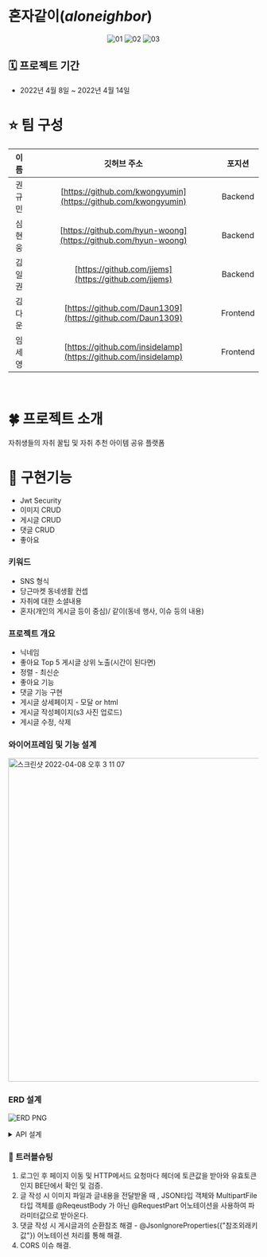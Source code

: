 # **혼자같이(*aloneighbor*)**

 <div align=center>
  
![01](https://user-images.githubusercontent.com/98807506/172003058-73f2b9c1-7f0f-4f3c-9005-8e831c6c395f.png)
![02](https://user-images.githubusercontent.com/98807506/172003064-057762af-b346-40bc-97bb-fca435fd84a5.png)
![03](https://user-images.githubusercontent.com/98807506/172003067-181e386c-79f1-40aa-acc4-322f17bf1e6c.png)

</div>


## 🗓 프로젝트 기간
- 2022년 4월 8일 ~ 2022년 4월 14일


# ⭐️ 팀 구성
| 이름     | 깃허브 주소                                                | 포지션     |
|:--------:|:----------------------------------------------------------:|:-----------:|
| 권규민 | [https://github.com/kwongyumin](https://github.com/kwongyumin)                     | Backend     |
| 심현웅   | [https://github.com/hyun-woong](https://github.com/hyun-woong)                     | Backend     |
| 김일권   | [https://github.com/jjems](https://github.com/jjems) | Backend     |
| 김다운   | [https://github.com/Daun1309](https://github.com/Daun1309)                     | Frontend |
| 임세영   | [https://github.com/insidelamp](https://github.com/insidelamp)                     | Frontend |

<br>

# 🍀 프로젝트 소개
자취생들의 자취 꿀팁 및 자취 추천 아이템 공유 플랫폼

# 📎 구현기능
- Jwt Security
- 이미지 CRUD
- 게시글 CRUD
- 댓글 CRUD
- 좋아요


### 키워드

- SNS 형식
- 당근마켓 동네생활 컨셉
- 자취에 대한 소셜내용
- 혼자(개인의 게시글 등이 중심)/ 같이(동네 행사, 이슈 등의 내용)

### 프로젝트 개요

- 닉네임
- 좋아요 Top 5 게시글 상위 노출(시간이 된다면)
- 정렬 - 최신순
- 좋아요 기능
- 댓글 기능 구현
- 게시글 상세페이지 - 모달 or html
- 게시글 작성페이지(s3 사진 업로드)
- 게시글 수정, 삭제

### 와이어프레임 및 기능 설계
<img width="650" alt="스크린샷 2022-04-08 오후 3 11 07" src="https://user-images.githubusercontent.com/93507721/163360095-c4ef363b-9065-4041-8340-dbcdfeed6aef.png">

### ERD 설계

![ERD PNG](https://user-images.githubusercontent.com/93507721/163360020-61f95868-3685-4778-b444-bed6ae59cf75.png)


<details>
<summary> API 설계</summary>
<div markdown="1">


![api1](https://user-images.githubusercontent.com/93507721/163361049-9fddba89-c013-4a11-9477-70dc14a298b9.PNG)

![api2](https://user-images.githubusercontent.com/93507721/163361063-91e77461-4fbd-4d01-bfa5-cf36581b97c0.PNG)

![api3](https://user-images.githubusercontent.com/93507721/163361090-c7d4c1b3-7875-4224-b1b1-477ed2abfb0a.PNG)
  

</div>
</details>



### 🎯 트러블슈팅
1. 로그인 후 페이지 이동 및 HTTP메서드 요청마다 헤더에 토큰값을 받아와 유효토큰인지 BE단에서 확인 및 검증.
2. 글 작성 시 이미지 파일과 글내용을 전달받올 때 ,  JSON타입 객체와  MultipartFile 타입 객체를 
@ReqeustBody 가 아닌 @RequestPart 어노테이션을 사용하여 파라미터값으로 받아온다.
3. 댓글 작성 시 게시글과의 순환참조 해결 - @JsonIgnoreProperties({"참조외래키값"}) 어노테이션 처리를 통해 해결.
4. CORS 이슈 해결.




